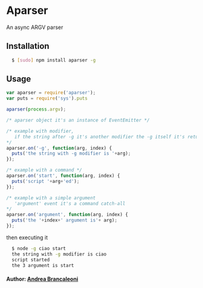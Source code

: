 # Aparser

An async ARGV parser

## Installation

``` bash
  $ [sudo] npm install aparser -g
```
## Usage

```javascript
var aparser = require('aparser');
var puts = require('sys').puts

aparser(process.argv);

/* aparser object it's an instance of EventEmitter */

/* example with modifier, 
   if the string after -g it's another modifier the -g itself it's returned
*/
aparser.on('-g', function(arg, index) {
  puts('the string with -g modifier is '+arg);  
});

/* example with a command */
aparser.on('start', function(arg, index) {
  puts('script '+arg+'ed');
});

/* example with a simple argument 
   'argument' event it's a command catch-all
*/
aparser.on('argument', function(arg, index) {
  puts('the '+index+' argument is'+ arg);
});
```

then executing it

``` bash
  $ node -g ciao start
  the string with -g modifier is ciao
  script started
  the 3 argument is start
```
#### Author: [Andrea Brancaleoni][0]

[0]: http://goblog.heroku.com


